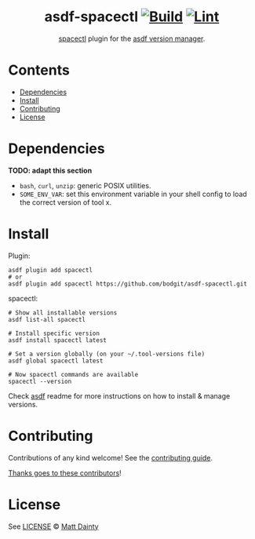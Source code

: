 <div align="center">

# asdf-spacectl [![Build](https://github.com/bodgit/asdf-spacectl/actions/workflows/build.yml/badge.svg)](https://github.com/bodgit/asdf-spacectl/actions/workflows/build.yml) [![Lint](https://github.com/bodgit/asdf-spacectl/actions/workflows/lint.yml/badge.svg)](https://github.com/bodgit/asdf-spacectl/actions/workflows/lint.yml)


[spacectl](https://github.com/spacelift-io/spacectl) plugin for the [asdf version manager](https://asdf-vm.com).

</div>

# Contents

- [Dependencies](#dependencies)
- [Install](#install)
- [Contributing](#contributing)
- [License](#license)

# Dependencies

**TODO: adapt this section**

- `bash`, `curl`, `unzip`: generic POSIX utilities.
- `SOME_ENV_VAR`: set this environment variable in your shell config to load the correct version of tool x.

# Install

Plugin:

```shell
asdf plugin add spacectl
# or
asdf plugin add spacectl https://github.com/bodgit/asdf-spacectl.git
```

spacectl:

```shell
# Show all installable versions
asdf list-all spacectl

# Install specific version
asdf install spacectl latest

# Set a version globally (on your ~/.tool-versions file)
asdf global spacectl latest

# Now spacectl commands are available
spacectl --version
```

Check [asdf](https://github.com/asdf-vm/asdf) readme for more instructions on how to
install & manage versions.

# Contributing

Contributions of any kind welcome! See the [contributing guide](contributing.md).

[Thanks goes to these contributors](https://github.com/bodgit/asdf-spacectl/graphs/contributors)!

# License

See [LICENSE](LICENSE) © [Matt Dainty](https://github.com/bodgit/)
